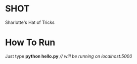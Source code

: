 # SHOT
Sharlotte's Hat of Tricks

# How To Run
Just type **python hello.py**
*// will be running on localhost:5000*
